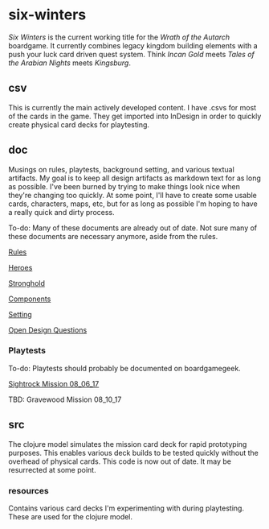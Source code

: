 # six-winters

*Six Winters* is the current working title for the *Wrath of the Autarch* boardgame. It currently combines legacy kingdom building elements with a push your luck card driven quest system. Think *Incan Gold* meets *Tales of the Arabian Nights* meets *Kingsburg*.

## csv

This is currently the main actively developed content. I have .csvs for most of the cards in the game. They get imported into InDesign in order to quickly create physical card decks for playtesting. 

## doc

Musings on rules, playtests, background setting, and various textual artifacts. My goal is to keep all design artifacts as markdown text for as long as possible. I've been burned by trying to make things look nice when they're changing too quickly. At some point, I'll have to create some usable cards, characters, maps, etc, but for as long as possible I'm hoping to have a really quick and dirty process.

To-do: Many of these documents are already out of date. Not sure many of these documents are necessary anymore, aside from the rules.

[Rules](doc/RULES.md)

[Heroes](doc/HEROES.md)

[Stronghold](doc/STRONGHOLD.md)

[Components](doc/COMPONENTS.md)

[Setting](doc/SETTING.md)

[Open Design Questions](doc/QUESTIONS.md)

### Playtests

To-do: Playtests should probably be documented on boardgamegeek.

[Sightrock Mission 08_06_17](doc/playtests/170608_SIGHTROCK_ONE.md)

TBD: Gravewood Mission 08_10_17

## src

The clojure model simulates the mission card deck for rapid prototyping purposes. This enables various deck builds to be tested quickly without the overhead of physical cards. This code is now out of date. It may be resurrected at some point.

### resources

Contains various card decks I'm experimenting with during playtesting. These are used for the clojure model.